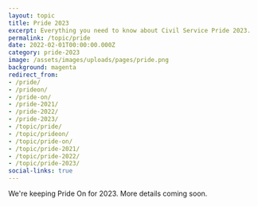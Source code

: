 ```yaml
---
layout: topic
title: Pride 2023
excerpt: Everything you need to know about Civil Service Pride 2023.
permalink: /topic/pride
date: 2022-02-01T00:00:00.000Z
category: pride-2023
image: /assets/images/uploads/pages/pride.png
background: magenta
redirect_from: 
- /pride/
- /prideon/
- /pride-on/
- /pride-2021/
- /pride-2022/
- /pride-2023/
- /topic/pride/
- /topic/prideon/
- /topic/pride-on/
- /topic/pride-2021/
- /topic/pride-2022/
- /topic/pride-2023/
social-links: true
---
```


We're keeping Pride On for 2023. More details coming soon.
